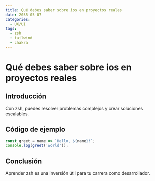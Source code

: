 ```yaml
---
title: Qué debes saber sobre ios en proyectos reales
date: 2035-05-07
categories:
  - UX/UI
tags:
  - zsh
  - tailwind
  - chakra
---
```


# Qué debes saber sobre ios en proyectos reales

## Introducción

Con zsh, puedes resolver problemas complejos y crear soluciones escalables.

## Código de ejemplo

```javascript
const greet = name => `Hello, ${name}!`;
console.log(greet('world'));
```

## Conclusión

Aprender zsh es una inversión útil para tu carrera como desarrollador.